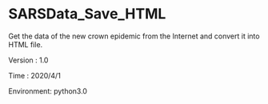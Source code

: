# SARSData_Save_HTML
 Get the data of the new crown epidemic from the Internet and convert it into HTML file.
 
 Version : 1.0

 Time : 2020/4/1

 Environment: python3.0